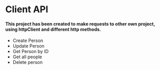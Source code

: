 # Client API

#### This project has been created to make requests to other own project, using httpClient and different http methods.

- Create Person
- Update Person
- Get Person by ID
- Get all people
- Delete person